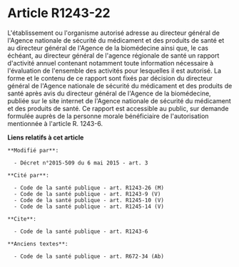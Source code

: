 # Article R1243-22

L'établissement ou l'organisme autorisé adresse au directeur général de l'Agence nationale de sécurité du médicament et des
produits de santé et au directeur général de l'Agence de la biomédecine ainsi que, le cas échéant, au directeur général de
l'agence régionale de santé un rapport d'activité annuel contenant notamment toute information nécessaire à l'évaluation de
l'ensemble des activités pour lesquelles il est autorisé. La forme et le contenu de ce rapport sont fixés par décision du
directeur général de l'Agence nationale de sécurité du médicament et des produits de santé après avis du directeur général de
l'Agence de la biomédecine, publiée sur le site internet de l'Agence nationale de sécurité du médicament et des produits de
santé. Ce rapport est accessible au public, sur demande formulée auprès de la personne morale bénéficiaire de l'autorisation
mentionnée à l'article R. 1243-6.

**Liens relatifs à cet article**

	**Modifié par**:

	  - Décret n°2015-509 du 6 mai 2015 - art. 3

	**Cité par**:

	  - Code de la santé publique - art. R1243-26 (M)
	  - Code de la santé publique - art. R1243-9 (V)
	  - Code de la santé publique - art. R1245-10 (V)
	  - Code de la santé publique - art. R1245-14 (V)

	**Cite**:

	  - Code de la santé publique - art. R1243-6

	**Anciens textes**:

	  - Code de la santé publique - art. R672-34 (Ab)
